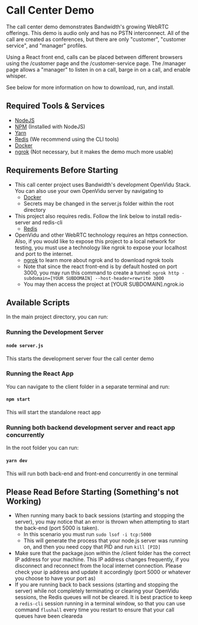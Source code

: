 # Call Center Demo
The call center demo demonstrates Bandwidth's growing WebRTC offerings. This demo is audio only and has no PSTN interconnect. All of the call are created as conferences, but there are only "customer", "customer service", and "manager" profiles.  

Using a React front end, calls can be placed between different browsers using the /customer page and the /customer-service page. The /manager page allows a "manager" to listen in on a call, barge in on a call, and enable whisper.

See below for more information on how to download, run, and install.

## Required Tools & Services
- [NodeJS](https://nodejs.org/en/download/)
- [NPM](https://www.npmjs.com/get-npm) (Installed with NodeJS)
- [Yarn](https://yarnpkg.com/lang/en/docs/cli/install/)
- [Redis](https://redis.io/topics/quickstart) (We recommend using the CLI tools)
- [Docker](https://docs.docker.com/install/)
- [ngrok](https://ngrok.com/download) (Not necessary, but it makes the demo much more usable)


## Requirements Before Starting
- This call center project uses Bandwidth's development OpenVidu Stack. You can also use your own OpenVidu server by navigating to
    - [Docker](https://hub.docker.com/r/openvidu/openvidu-server)
    - Secrets may be changed in the server.js folder within the root directory
- This project also requires redis. Follow the link below to install redis-server and redis-cli
    - [Redis](https://redis.io/topics/quickstart)
- OpenVidu and other WebRTC technology requires an https connection. Also, if you would like to expose this project to a local network for testing, you must use a technology like ngrok to expose your localhost and port to the internet.
    - [ngrok](https://ngrok.com/) to learn more about ngrok and to download ngrok tools
    - Note that since the react front-end is by default hosted on port 3000, you may run this command to create a tunnel: 
`ngrok http -subdomain=[YOUR SUBDOMAIN] --host-header=rewrite 3000`
    - You may then access the project at [YOUR SUBDOMAIN].ngrok.io
        
## Available Scripts

In the main project directory, you can run:

### Running the Development Server

#### `node server.js`
This starts the development server four the call center demo

### Running the React App
You can navigate to the client folder in a separate terminal and run:

#### `npm start`
This will start the standalone react app

### Running both backend development server and react app concurrently
In the root folder you can run: 

#### `yarn dev`
This will run both back-end and front-end concurrently in one terminal


## Please Read Before Starting (Something's not Working)
- When running many back to back sessions (starting and stopping the server), you may notice that an error is thrown when attempting to start the back-end (port 5000 is taken). 
    - In this scenario you must run
    `sudo lsof -i tcp:5000`
    - This will generate the process that your node.js server was running on, and then you need copy that PID and run
    `kill [PID]`
- Make sure that the package.json within the /client folder has the correct IP address for your machine. This IP address changes frequently, if you disconnect and reconnect from the local internet connection. Please check your ip address and update it accordingly (port 5000 or whatever you choose to have your port as)
- If you are running back to back sessions (starting and stopping the server) while not completely terminating or clearing your OpenVidu sessions, the Redis queues will not be cleared. It is best practice to keep a `redis-cli` session running in a terminal window, so that you can use command `flushall` every time you restart to ensure that your call queues have been cleareda
